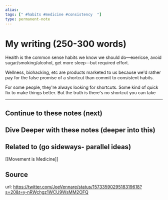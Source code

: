```yaml
---
alias: 
tags: [" #habits #medicine #consistency  "]
type: permanent-note
---
```


# My writing (250-300 words)

Health is the common sense habits we know we should do—exericse, avoid sugar/smoking/alcohol, get more sleep—but required effort.

Wellness, biohacking, etc are products marketed to us because we'd rather pay for the false promise of a shortcut than commit to consistent habits.

For some people, they're always looking for shortcuts. Some kind of quick fix to make things better. But the truth is there's no shortcut you can take

---
## Continue to these notes (next)

## Dive Deeper with these notes (deeper into this)
		
## Related to (go sideways- parallel ideas)
[[Movement is Medicine]]

## Source
url: https://twitter.com/JoeVennare/status/1573359029518319618?s=20&t=y-nRWchgz1WCU9WsMM2OFQ